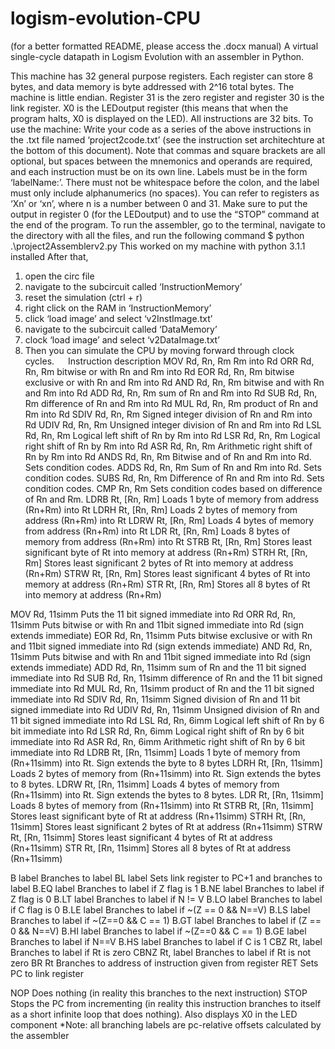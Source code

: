 # logism-evolution-CPU
(for a better formatted README, please access the .docx manual)
A virtual single-cycle datapath in Logism Evolution with an assembler in Python. 

This machine has 32 general purpose registers. Each register can store 8 bytes, and data memory is byte addressed with 2^16 total bytes. The machine is little endian. Register 31 is the zero register and register 30 is the link register. X0 is the LEDoutput register (this means that when the program halts, X0 is displayed on the LED). All instructions are 32 bits.
To use the machine:
Write your code as a series of the above instructions in the .txt file named ‘project2code.txt’ (see the instruction set architechture at the bottom of this document). Note that commas and square brackets are all optional, but spaces between the mnemonics and operands are required, and each instruction must be on its own line. Labels must be in the form ‘labelName:’. There must not be whitespace before the colon, and the label must only include alphanumerics (no spaces). You can refer to registers as ‘Xn’ or ‘xn’, where n is a number between 0 and 31.  Make sure to put the output in register 0 (for the LEDoutput) and to use the “STOP” command at the end of the program.
To run the assembler, go to the terminal, navigate to the directory with all the files, and run the following command
$ python .\project2Assemblerv2.py
This worked on my machine with python 3.1.1 installed
After that, 
1.	open the circ file
2.	navigate to the subcircuit called ‘InstructionMemory’
3.	reset the simulation (ctrl + r)
4.	right click on the RAM in ‘InstructionMemory’
5.	click ‘load image’ and select ‘v2InstImage.txt’
6.	navigate to the subcircuit called ‘DataMemory’
7.	clock ‘load image’ and select ‘v2DataImage.txt’
8.	Then you can simulate the CPU by moving forward through clock cycles.
 
Instruction	description
MOV  Rd, Rn, Rm	Rm into Rd
ORR  Rd, Rn, Rm	bitwise or with Rn and Rm into Rd
EOR  Rd, Rn, Rm	bitwise exclusive or with Rn and Rm into Rd 
AND  Rd, Rn, Rm	bitwise and with Rn and Rm into Rd 
ADD  Rd, Rn, Rm	sum of Rn and Rm into Rd
SUB  Rd, Rn, Rm	difference of Rn and Rm into Rd
MUL  Rd, Rn, Rm	product of Rn and Rm into Rd
SDIV Rd, Rn, Rm	Signed integer division of Rn and Rm into Rd
UDIV Rd, Rn, Rm	Unsigned integer division of Rn and Rm into Rd
LSL  Rd, Rn, Rm	Logical left shift of Rn by Rm into Rd
LSR  Rd, Rn, Rm	Logical right shift of Rn by Rm into Rd
ASR  Rd, Rn, Rm	Arithmetic right shift of Rn by Rm into Rd
ANDS  Rd, Rn, Rm	Bitwise and of Rn and Rm into Rd. Sets condition codes.
ADDS  Rd, Rn, Rm	Sum of Rn and Rm into Rd. Sets condition codes.
SUBS  Rd, Rn, Rm	Difference of Rn and Rm into Rd. Sets condition codes.
CMP Rn, Rm	Sets condition codes based on difference of Rn and Rm.
LDRB Rt, [Rn, Rm]	Loads 1 byte of memory from address (Rn+Rm) into Rt
LDRH Rt, [Rn, Rm]	Loads 2 bytes of memory from address (Rn+Rm) into Rt
LDRW Rt, [Rn, Rm] 	Loads 4 bytes of memory from address (Rn+Rm) into Rt
LDR  Rt, [Rn, Rm]	Loads 8 bytes of memory from address (Rn+Rm) into Rt
STRB Rt, [Rn, Rm]	Stores least significant byte of Rt into memory at address (Rn+Rm)
STRH Rt, [Rn, Rm]	Stores least significant 2 bytes of Rt into memory at address (Rn+Rm)
STRW Rt, [Rn, Rm]	Stores least significant 4 bytes of Rt into memory at address (Rn+Rm)
STR  Rt, [Rn, Rm]	Stores all 8 bytes of Rt into memory at address (Rn+Rm)

MOV  Rd, 11simm	Puts the 11 bit signed immediate into Rd
ORR  Rd, Rn, 11simm	Puts bitwise or with Rn and 11bit signed immediate into Rd (sign extends immediate)
EOR  Rd, Rn, 11simm	Puts bitwise exclusive or with Rn and 11bit signed immediate into Rd (sign extends immediate)
AND  Rd, Rn, 11simm	Puts bitwise and with Rn and 11bit signed immediate into Rd (sign extends immediate)
ADD  Rd, Rn, 11simm	sum of Rn and the 11 bit signed immediate into Rd
SUB  Rd, Rn, 11simm	difference of Rn and the 11 bit signed immediate into Rd
MUL  Rd, Rn, 11simm	product of Rn and the 11 bit signed immediate into Rd
SDIV Rd, Rn, 11simm	Signed division of Rn and 11 bit signed immediate into Rd
UDIV Rd, Rn, 11simm	Unsigned division of Rn and 11 bit signed immediate into Rd
LSL  Rd, Rn, 6imm	Logical left shift of Rn by 6 bit immediate into Rd
LSR  Rd, Rn, 6imm	Logical right shift of Rn by 6 bit immediate into Rd 
ASR  Rd, Rn, 6imm	Arithmetic right shift of Rn by 6 bit immediate into Rd
LDRB Rt, [Rn, 11simm]	Loads 1 byte of memory from (Rn+11simm) into Rt. Sign extends the byte to 8 bytes
LDRH Rt, [Rn, 11simm]	Loads 2 bytes of memory from (Rn+11simm) into Rt. Sign extends the bytes to 8 bytes.
LDRW Rt, [Rn, 11simm]	Loads 4 bytes of memory from (Rn+11simm) into Rt. Sign extends the bytes to 8 bytes.
LDR  Rt, [Rn, 11simm]	Loads 8 bytes of memory from (Rn+11simm) into Rt
STRB Rt, [Rn, 11simm]	Stores least significant byte of Rt at address (Rn+11simm)
STRH Rt, [Rn, 11simm]	Stores least significant 2 bytes of Rt at address (Rn+11simm)
STRW Rt, [Rn, 11simm]	Stores least significant 4 bytes of Rt at address (Rn+11simm)
STR  Rt, [Rn, 11simm]	Stores all 8 bytes of Rt at address (Rn+11simm)

B label	Branches to label
BL label	Sets link register to PC+1 and branches to label
B.EQ label	Branches to label if Z flag is 1
B.NE label	Branches to label if Z flag is 0
B.LT label	Branches to label if N != V
B.LO label	Branches to label if C flag is 0
B.LE label	Branches to label if ~(Z == 0 && N==V)
B.LS label	Branches to label if ~(Z==0 && C == 1)
B.GT label	Branches to label if (Z == 0 && N==V)
B.HI label	Branches to label if ~(Z==0 && C == 1)
B.GE label	Branches to label if N==V
B.HS label	Branches to label if C is 1
CBZ  Rt, label	Branches to label if Rt is zero
CBNZ Rt, label	Branches to label if Rt is not zero
BR Rt	Branches to address of instruction given from register
RET	Sets PC to link register

NOP	Does nothing (in reality this branches to the next instruction)
STOP 	Stops the PC from incrementing (in reality this instruction branches to itself as a short infinite loop that does nothing). Also displays X0 in the LED component
*Note: all branching labels are pc-relative offsets calculated by the assembler 
